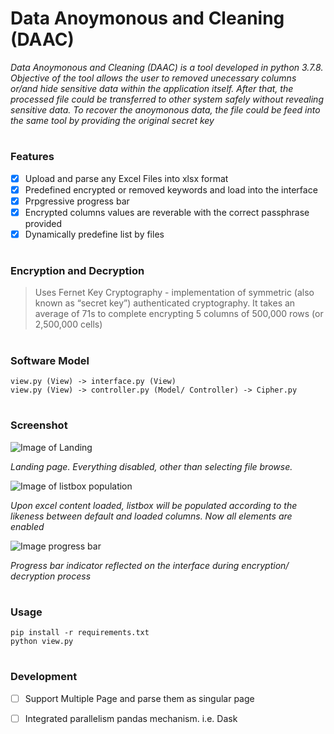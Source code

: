 # Data Anoymonous and Cleaning (DAAC)
*Data Anoymonous and Cleaning (DAAC) is a tool developed in python 3.7.8. Objective of the tool allows the user to removed unecessary 
columns or/and hide sensitive data within the application itself. After that, the processed file could be transferred to other system safely
without revealing sensitive data. To recover the anoymonous data, the file could be feed into the same tool by providing the original secret key*


#
### Features
- [x] Upload and parse any Excel Files into xlsx format
- [x] Predefined encrypted or removed keywords and load into the interface
- [x] Prpgressive progress bar
- [x] Encrypted columns values are reverable with the correct passphrase provided
- [x] Dynamically predefine list by files

#
### Encryption and Decryption
> Uses Fernet Key Cryptography - implementation of symmetric (also known as “secret key”) authenticated cryptography. 
> It takes an average of 71s to complete encrypting 5 columns of 500,000 rows (or 2,500,000 cells)

#
### Software Model
```
view.py (View) -> interface.py (View)
view.py (View) -> controller.py (Model/ Controller) -> Cipher.py
```

#
### Screenshot
![Image of Landing](https://i.ibb.co/hcCQGfz/landing.png)

*Landing page. Everything disabled, other than selecting file browse.*

![Image of listbox population](https://i.ibb.co/dKRjKxX/preload.png)

*Upon excel content loaded, listbox will be populated according to the likeness between default and loaded columns. Now all elements are enabled*

![Image progress bar](https://i.ibb.co/z8GFVWp/encryption.png)

*Progress bar indicator reflected on the interface during encryption/ decryption process*

#
### Usage
```
pip install -r requirements.txt
python view.py
```

#
### Development
- [ ] Support Multiple Page and parse them as singular page
- [ ] Integrated parallelism pandas mechanism. i.e. Dask

